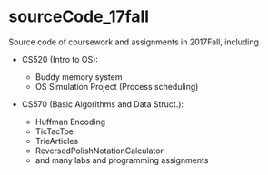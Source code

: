 # sourceCode_17fall
Source code of coursework and assignments in 2017Fall, including

* CS520 (Intro to OS):
  * Buddy memory system
  * OS Simulation Project (Process scheduling)
  
* CS570 (Basic Algorithms and Data Struct.):
  * Huffman Encoding
  * TicTacToe
  * TrieArticles
  * ReversedPolishNotationCalculator
  * and many labs and programming assignments
